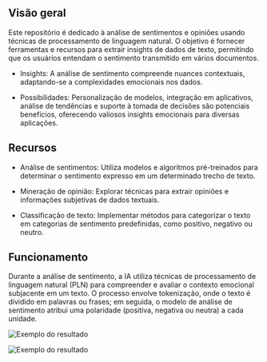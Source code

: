 ## Visão geral
Este repositório é dedicado à análise de sentimentos e opiniões usando técnicas de processamento de linguagem natural. O objetivo é fornecer ferramentas e recursos para extrair insights de dados de texto, permitindo que os usuários entendam o sentimento transmitido em vários documentos.


* Insights: A análise de sentimento compreende nuances contextuais, adaptando-se a complexidades emocionais nos dados.

* Possibilidades: Personalização de modelos, integração em aplicativos, análise de tendências e suporte à tomada de decisões são potenciais benefícios, oferecendo valiosos insights emocionais para diversas aplicações.

## Recursos
* Análise de sentimentos: Utiliza modelos e algoritmos pré-treinados para determinar o sentimento expresso em um determinado trecho de texto.

* Mineração de opinião: Explorar técnicas para extrair opiniões e informações subjetivas de dados textuais.

* Classificação de texto: Implementar métodos para categorizar o texto em categorias de sentimento predefinidas, como positivo, negativo ou neutro.

## Funcionamento

Durante a análise de sentimento, a IA utiliza técnicas de processamento de linguagem natural (PLN) para compreender e avaliar o contexto emocional subjacente em um texto. O processo envolve tokenização, onde o texto é dividido em palavras ou frases; em seguida, o modelo de análise de sentimento atribui uma polaridade (positiva, negativa ou neutra) a cada unidade.

![Exemplo do resultado](screenshoots/1.png)


![Exemplo do resultado](screenshoots/2.png)
